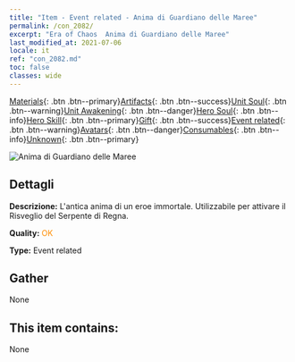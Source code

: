 ```yaml
---
title: "Item - Event related - Anima di Guardiano delle Maree"
permalink: /con_2082/
excerpt: "Era of Chaos  Anima di Guardiano delle Maree"
last_modified_at: 2021-07-06
locale: it
ref: "con_2082.md"
toc: false
classes: wide
---
```

 [Materials](/ItemsIT/){: .btn .btn--primary}[Artifacts](/ItemsIT/Artifacts/){: .btn .btn--success}[Unit Soul](/ItemsIT/UnitSoul/){: .btn .btn--warning}[Unit Awakening](/ItemsIT/UnitAwakening/){: .btn .btn--danger}[Hero Soul](/ItemsIT/HeroSoul/){: .btn .btn--info}[Hero Skill](/ItemsIT/HeroSkill/){: .btn .btn--primary}[Gift](/ItemsIT/Gift/){: .btn .btn--success}[Event related](/ItemsIT/Events/){: .btn .btn--warning}[Avatars](/ItemsIT/Avatars/){: .btn .btn--danger}[Consumables](/ItemsIT/Consumables/){: .btn .btn--info}[Unknown](/ItemsIT/Unknown/){: .btn .btn--primary}

 ![Anima di Guardiano delle Maree](/images/t/juexing_9904.jpg)

## Dettagli
 **Descrizione:** L'antica anima di un eroe immortale. Utilizzabile per attivare il Risveglio del Serpente di Regna.

 **Quality:** <span style="color: #FF8C00">OK</span>

 **Type:** Event related

## Gather

  None

## This item contains:

  None

